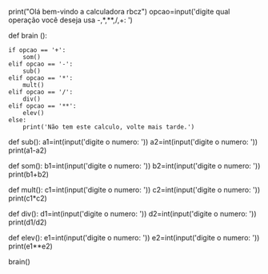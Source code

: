 print("Olá bem-vindo a calculadora rbcz")
opcao=input('digite qual operação você deseja usa -,*,**,/,+: ')

def brain ():  
    
    if opcao == '+':
        som()
    elif opcao == '-':
        sub()
    elif opcao == '*':
        mult()
    elif opcao == '/':
        div()
    elif opcao == '**':
        elev()
    else:
        print('Não tem este calculo, volte mais tarde.')

def sub():
    a1=int(input('digite o numero: '))
    a2=int(input('digite o numero: '))
    print(a1-a2)
    
def som():
    b1=int(input('digite o numero: '))
    b2=int(input('digite o numero: '))
    print(b1+b2)

def mult():
    c1=int(input('digite o numero: '))
    c2=int(input('digite o numero: '))
    print(c1*c2)
    
def div():
    d1=int(input('digite o numero: '))
    d2=int(input('digite o numero: '))
    print(d1/d2)
    
def elev():
    e1=int(input('digite o numero: '))
    e2=int(input('digite o numero: '))
    print(e1**e2)

brain()
